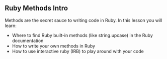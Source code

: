 ## Ruby Methods Intro

Methods are the secret sauce to writing code in Ruby. In this lesson you will learn:

* Where to find Ruby built-in methods (like string.upcase) in the Ruby documentation
* How to write your own methods in Ruby
* How to use interactive ruby (IRB) to play around with your code